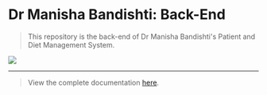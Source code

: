 # Dr Manisha Bandishti: Back-End

> This repository is the back-end of Dr Manisha Bandishti's Patient and Diet Management System.

<img src="https://s3.us-west-2.amazonaws.com/secure.notion-static.com/d3837adb-d1ea-4fae-aef7-4b16e43ffb3d/drm_logo_black.png?X-Amz-Algorithm=AWS4-HMAC-SHA256&X-Amz-Credential=AKIAT73L2G45O3KS52Y5%2F20200904%2Fus-west-2%2Fs3%2Faws4_request&X-Amz-Date=20200904T071036Z&X-Amz-Expires=86400&X-Amz-Signature=23cf5f81737cb6103ae403ee81fcbb7c29a48a7a81968052af2346d9c4100978&X-Amz-SignedHeaders=host&response-content-disposition=filename%20%3D%22drm_logo_black.png%22">

---

> View the complete documentation [here](https://www.notion.so/Dr-Manisha-Bandishti-Back-End-24820115c5564fc9a78c6f9ae30ac0b1).

